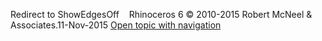 ---
---

Redirect to ShowEdgesOff&#160;
&#160;
Rhinoceros 6 © 2010-2015 Robert McNeel &amp; Associates.11-Nov-2015
 [Open topic with navigation](showedgesoff.html) 


